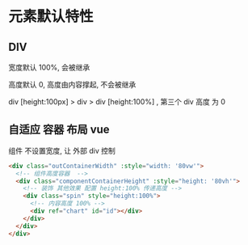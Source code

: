 # 元素默认特性

## DIV

宽度默认 100%, 会被继承

高度默认 0, 高度由内容撑起, 不会被继承

div [height:100px] > div > div [height:100%] , 第三个 div 高度 为 0

## 自适应 容器 布局 vue

组件 不设置宽度, 让 外部 div 控制

```html
<div class="outContainerWidth" :style="width: '80vw'">
  <!-- 组件高度容器  -->
  <div class="componentContainerHeight" :style="height: '80vh'">
    <!-- 装饰 其他效果 配置 height:100% 传递高度 -->
    <div class="spin" style="height:100%">
      <!-- 内容高度 100% -->
      <div ref="chart" id="id"></div>
    </div>
  </div>
</div>
```
